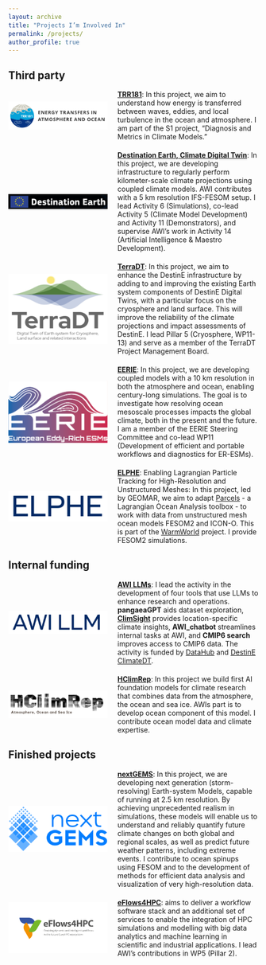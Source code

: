 ```yaml
---
layout: archive
title: "Projects I’m Involved In"
permalink: /projects/
author_profile: true
---
```


## Third party

<div style="display: flex; flex-direction: column; gap: 20px;">

<div style="display: flex; align-items: center;">
    <img src="../images/trr.png" alt="TRR181" style="width: 200px; margin-right: 20px;">
    <div><strong><a href="https://www.trr-energytransfers.de/">TRR181</a></strong>: In this project, we aim to understand how energy is transferred between waves, eddies, and local turbulence in the ocean and atmosphere. I am part of the S1 project, “Diagnosis and Metrics in Climate Models.”
</div>
</div>

<div style="display: flex; align-items: center;">
    <img src="../images/DestinE.png" alt="DestinE" style="width: 200px; margin-right: 20px;">
    <div><strong><a href="https://destination-earth.eu/">Destination Earth, Climate Digital Twin</a></strong>: In this project, we are developing infrastructure to regularly perform kilometer-scale climate projections using coupled climate models. AWI contributes with a 5 km resolution IFS-FESOM setup. I lead Activity 6 (Simulations), co-lead Activity 5 (Climate Model Development) and Activity 11 (Demonstrators), and supervise AWI’s work in Activity 14 (Artificial Intelligence & Maestro Development).
</div>
</div>

<div style="display: flex; align-items: center;">
    <img src="../images/terradt.png" alt="TerraDT" style="width: 200px; margin-right: 20px;">
    <div><strong><a href="https://www.terradt.eu/">TerraDT</a></strong>: In this project, we aim to enhance the DestinE infrastructure by adding to and improving the existing Earth system components of DestinE Digital Twins, with a particular focus on the cryosphere and land surface. This will improve the reliability of the climate projections and impact assessments of DestinE. I lead Pillar 5 (Cryosphere, WP11-13) and serve as a member of the TerraDT Project Management Board.
</div>
</div>

<div style="display: flex; align-items: center;">
    <img src="../images/eerie.png" alt="EERIE" style="width: 200px; margin-right: 20px;">
    <div><strong><a href="https://eerie-project.eu/">EERIE</a></strong>: In this project, we are developing coupled models with a 10 km resolution in both the atmosphere and ocean, enabling century-long simulations. The goal is to investigate how resolving ocean mesoscale processes impacts the global climate, both in the present and the future. I am a member of the EERIE Steering Committee and co-lead WP11 (Development of efficient and portable workflows and diagnostics for ER-ESMs).
</div>
</div>

<div style="display: flex; align-items: center;">
    <img src="../images/elphe.png" alt="ELPHE" style="width: 200px; margin-right: 20px;">
    <div><strong><a href="">ELPHE</a></strong>: Enabling Lagrangian Particle Tracking for High-Resolution and Unstructured Meshes: In this project, led by GEOMAR, we aim to adapt <a href="https://oceanparcels.org/">Parcels</a> - a Lagrangian Ocean Analysis toolbox - to work with data from unstructured mesh ocean models FESOM2 and ICON-O. This is part of the <a href="https://www.warmworld.de/">WarmWorld</a> project. I provide FESOM2 simulations.
</div>
</div>

</div>



## Internal funding

<div style="display: flex; flex-direction: column; gap: 20px;">

<div style="display: flex; align-items: center;">
    <img src="../images/awillm.png" alt="AWI LLMs" style="width: 200px; margin-right: 20px;">
    <div><strong><a href="https://helmholtz.software/software/awi-gpt">AWI LLMs</a></strong>: I lead the activity in the development of four tools that use LLMs to enhance research and operations. <strong>pangaeaGPT</strong> aids dataset exploration, <strong><a href="https://destination-earth.eu/">ClimSight</a></strong> provides location-specific climate insights, <strong>AWI_chatbot</strong> streamlines internal tasks at AWI, and <strong>CMIP6 search</strong> improves access to CMIP6 data. The activity is funded by <a href="https://earth-data.de/">DataHub</a> and <a href="https://destination-earth.eu/">DestinE ClimateDT</a>.
    </div>
</div>

<div style="display: flex; align-items: center;">
    <img src="../images/HClimRep.png" alt="HClimRep" style="width: 200px; margin-right: 20px;">
    <div><strong><a href="https://helmholtz.software/software/awi-gpt">HClimRep</a></strong>: In this project we build first AI foundation models for climate research that combines data from the atmosphere, the ocean and sea ice. AWIs part is to develop ocean component of this model. I contribute ocean model data and climate expertise.
    </div>
</div>

</div>



## Finished projects

<div style="display: flex; flex-direction: column; gap: 20px;">

<div style="display: flex; align-items: center;">
    <img src="../images/next-gems-logo.svg" alt="nextGEMS" style="width: 200px; margin-right: 20px;">
    <div><strong><a href="https://nextgems-h2020.eu/">nextGEMS</a></strong>: In this project, we are developing next generation (storm-resolving) Earth-system Models, capable of running at 2.5 km resolution. By achieving unprecedented realism in simulations, these models will enable us to understand and reliably quantify future climate changes on both global and regional scales, as well as predict future weather patterns, including extreme events. I contribute to ocean spinups using FESOM and to the development of methods for efficient data analysis and visualization of very high-resolution data.
</div>
</div>
    
<div style="display: flex; align-items: center;">
    <img src="../images/eflows4hpc.svg" alt="eFlows4HPC" style="width: 200px; margin-right: 20px;">
    <div><strong><a href="https://eflows4hpc.eu/">eFlows4HPC</a></strong>: aims to deliver a workflow software stack and an additional set of services to enable the integration of HPC simulations and modelling with big data analytics and machine learning in scientific and industrial applications. I lead AWI’s contributions in WP5 (Pillar 2).
</div>
</div>
</div>
